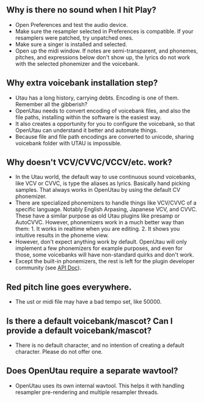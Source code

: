 ## Why is there no sound when I hit Play?
- Open Preferences and test the audio device.
- Make sure the resampler selected in Preferences is compatible. If your resamplers were patched, try unpatched ones.
- Make sure a singer is installed and selected.
- Open up the midi window. If notes are semi-transparent, and phonemes, pitches, and expressions below don't show up, the lyrics do not work with the selected phonemizer and the voicebank.

## Why extra voicebank installation step?
- Utau has a long history, carrying debts. Encoding is one of them. Remember all the gibberish?
- OpenUtau needs to convert encoding of voicebank files, and also the file paths, installing within the software is the easiest way.
- It also creates a opportunity for you to configure the voicebank, so that OpenUtau can understand it better and automate things.
- Because file and file path encodings are converted to unicode, sharing voicebank folder with UTAU is impossible.

## Why doesn't VCV/CVVC/VCCV/etc. work?
- In the Utau world, the default way to use continuous sound voicebanks, like VCV or CVVC, is type the aliases as lyrics. Basically hand picking samples. That always works in OpenUtau by using the default CV phonemizer.
- There are specialized phonemizers to handle things like VCV/CVVC of a specific language. Notably English Arpasing, Japanese VCV, and CVVC. These have a similar purpose as old Utau plugins like presamp or AutoCVVC. However, phonemizers work in a much better way than them: 1. It works in realtime when you are editing. 2. It shows you intuitive results in the phoneme view.
- However, don't expect anything work by default. OpenUtau will only implement a few phonemizers for example purposes, and even for those, some voicebanks will have non-standard quirks and don't work.
- Except the built-in phonemizers, the rest is left for the plugin developer community (see [API Doc](https://github.com/stakira/OpenUtau/blob/master/OpenUtau.Core/Api/README.md)).

## Red pitch line goes everywhere.
- The ust or midi file may have a bad tempo set, like 50000.

## Is there a default voicebank/mascot? Can I provide a default voicebank/mascot?
- There is no default character, and no intention of creating a default character. Please do not offer one.

## Does OpenUtau require a separate wavtool?
- OpenUtau uses its own internal wavtool. This helps it with handling resampler pre-rendering and multiple resampler threads.